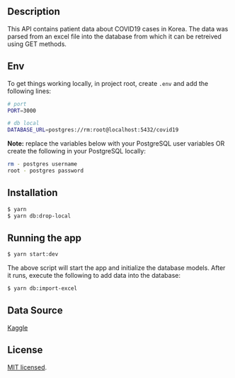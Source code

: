 ## Description

This API contains patient data about COVID19 cases in Korea. The data was parsed from an excel file into the database from which it can be retreived using GET methods.

## Env

To get things working locally, in project root, create `.env` and add the following lines:

```bash
# port
PORT=3000

# db local
DATABASE_URL=postgres://rm:root@localhost:5432/covid19
```

**Note:** replace the variables below with your PostgreSQL user variables OR create the following in your PostgreSQL locally: 

```bash
rm - postgres username
root - postgres password
```

## Installation

```bash
$ yarn
$ yarn db:drop-local
```

## Running the app


```bash
$ yarn start:dev
```

The above script will start the app and initialize the database models. After it runs, execute the following to add data into the database:

```bash
$ yarn db:import-excel
```

## Data Source

[Kaggle](https://www.kaggle.com/kimjihoo/coronavirusdataset/data?select=PatientInfo.csv)

## License

  [MIT licensed](LICENSE).
